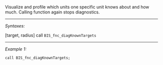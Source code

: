 Visualize and profile which units one specific unit knows about and how much. Calling function again stops diagnostics.


---
*Syntaxes:*

[target, radius] call `BIS_fnc_diagKnownTargets`

---
*Example 1:*

```sqf
call BIS_fnc_diagKnownTargets;
```